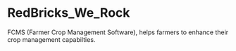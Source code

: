 # RedBricks_We_Rock
FCMS (Farmer Crop Management Software), helps farmers to enhance their crop management capabilties.
